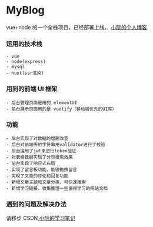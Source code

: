 # MyBlog

vue+node 的一个全栈项目，已经部署上线。
[小阮的个人博客](http://47.115.83.172/)

### 运用的技术栈

    - vue
    - node(express)
    - mysql
    - nuxt(ssr渲染)

### 用到的前端 UI 框架

    - 后台管理页面是用的 elementUI
    - 前台展示页面用的是 vuetify（移动端优先的UI库）

### 功能

    - 后台实现了对数据的增删改查
    - 后台对前端传的字符串用validator进行了校验
    - 后台运用了jwt来进行token验证
    - 对表格数据实现了分页搜索效果
    - 前台实现了响应式布局
    - 实现了留言板功能，能够拖拽留言
    - 实现了文章的评论和回复功能
    - 新增文章主题和文章分类，可快速搜索
    - 新增学习链接，收集整理一些值得学习的网站文档

### 遇到的问题及解决办法

请移步 CSDN,[小阮的学习笔记](https://me.csdn.net/qq_44775782)
